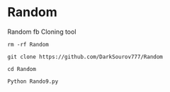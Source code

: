 # Random
Random fb Cloning tool
  


    rm -rf Random 

    git clone https://github.com/DarkSourov777/Random

    cd Random

    Python Rando9.py
